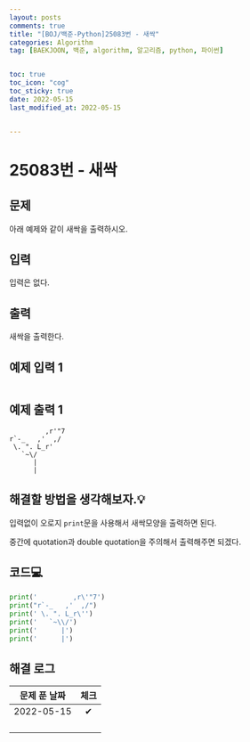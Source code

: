 ```yaml
---
layout: posts
comments: true
title: "[BOJ/백준-Python]25083번 - 새싹"
categories: Algorithm
tag: [BAEKJOON, 백준, algorithm, 알고리즘, python, 파이썬]


toc: true
toc_icon: "cog"
toc_sticky: true
date: 2022-05-15
last_modified_at: 2022-05-15


---
```




# 25083번 - 새싹



## 문제

아래 예제와 같이 새싹을 출력하시오.



## 입력

입력은 없다.



## 출력

새싹을 출력한다.



## 예제 입력 1 

```

```



## 예제 출력 1

```
         ,r'"7
r`-_   ,'  ,/
 \. ". L_r'
   `~\/
      |
      |
```



##  해결할 방법을 생각해보자.💡

입력없이 오로지 `print`문을 사용해서 새싹모양을 출력하면 된다.

중간에 quotation과 double quotation을 주의해서 출력해주면 되겠다.



## 코드💻

```python
print('         ,r\'"7')
print("r`-_   ,'  ,/")
print(' \. ". L_r\'')
print('   `~\\/')
print('      |')
print('      |')
```





## 해결 로그 

| 문제 푼 날짜 | 체크 |
| :----------: | :--: |
|  2022-05-15  |  ✔   |
|              |      |
|              |      |
|              |      |
|              |      |



